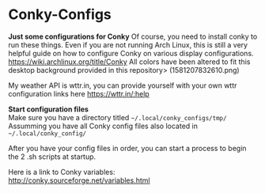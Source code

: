 # Conky-Configs
**Just some configurations for Conky**
Of course, you need to install conky to run these things. 
Even if you are not running Arch Linux, this is still a very helpful guide on how to configure Conky on various display configurations. 
https://wiki.archlinux.org/title/Conky
All colors have been altered to fit this desktop background provided in this repository> (1581207832610.png)  
 
My weather API is wttr.in, you can provide yourself with your own wttr configuration links here https://wttr.in/:help  

**Start configuration files**  
Make sure you have a directory titled `~/.local/conky_configs/tmp/`  
Assumming you have all Conky config files also located in `~/.local/conky_config/`

After you have your config files in order, you can start a process to begin the 2 .sh scripts at startup. 

Here is a link to Conky variables: http://conky.sourceforge.net/variables.html
